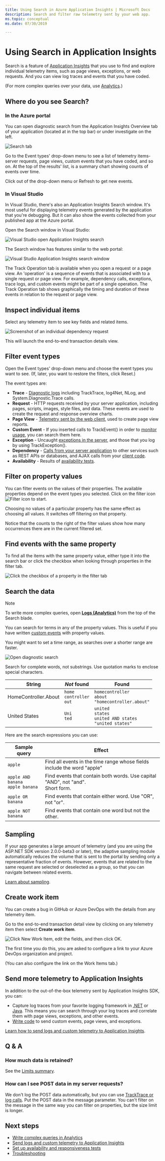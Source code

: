 ```yaml
---
title: Using Search in Azure Application Insights | Microsoft Docs
description: Search and filter raw telemetry sent by your web app.
ms.topic: conceptual
ms.date: 07/30/2019

---
```


# Using Search in Application Insights

Search is a feature of [Application Insights](./app-insights-overview.md) that you use to find and explore individual telemetry items, such as page views, exceptions, or web requests. And you can view log traces and events that you have coded.

(For more complex queries over your data, use [Analytics](../logs/log-analytics-tutorial.md).)

## Where do you see Search?

### In the Azure portal

You can open diagnostic search from the Application Insights Overview tab of your application (located at in the top bar) or under investigate on the left.

![Search tab](./media/diagnostic-search/view-custom-events.png)

Go to the Event types' drop-down menu to see a list of telemetry items- server requests, page views, custom events that you have coded, and so on. At the top of the results' list, is a summary chart showing counts of events over time.

Click out of the drop-down menu or Refresh to get new events.

### In Visual Studio

In Visual Studio, there's also an Application Insights Search window. It's most useful for displaying telemetry events generated by the application that you're debugging. But it can also show the events collected from your published app at the Azure portal.

Open the Search window in Visual Studio:

![Visual Studio open Application Insights search](./media/diagnostic-search/32.png)

The Search window has features similar to the web portal:

![Visual Studio Application Insights search window](./media/diagnostic-search/34.png)

The Track Operation tab is available when you open a request or a page view. An 'operation' is a sequence of events that is associated with to a single request or page view. For example, dependency calls, exceptions, trace logs, and custom events might be part of a single operation. The Track Operation tab shows graphically the timing and duration of these events in relation to the request or page view.

## Inspect individual items

Select any telemetry item to see key fields and related items.

![Screenshot of an individual dependency request](./media/diagnostic-search/telemetry-item.png)

This will launch the end-to-end transaction details view.

## Filter event types

Open the Event types' drop-down menu and choose the event types you want to see. (If, later, you want to restore the filters, click Reset.)

The event types are:

* **Trace** - [Diagnostic logs](./asp-net-trace-logs.md) including TrackTrace, log4Net, NLog, and System.Diagnostic.Trace calls.
* **Request** - HTTP requests received by your server application, including pages, scripts, images, style files, and data. These events are used to create the request and response overview charts.
* **Page View** - [Telemetry sent by the web client](./javascript.md), used to create page view reports.
* **Custom Event** - If you inserted calls to TrackEvent() in order to [monitor usage](./api-custom-events-metrics.md), you can search them here.
* **Exception** - Uncaught [exceptions in the server](./asp-net-exceptions.md), and those that you log by using TrackException().
* **Dependency** - [Calls from your server application](./asp-net-dependencies.md) to other services such as REST APIs or databases, and AJAX calls from your [client code](./javascript.md).
* **Availability** - Results of [availability tests](./monitor-web-app-availability.md).

## Filter on property values

You can filter events on the values of their properties. The available properties depend on the event types you selected. Click on the filter icon ![Filter icon](./media/diagnostic-search/filter-icon.png) to start.

Choosing no values of a particular property has the same effect as choosing all values. It switches off filtering on that property.

Notice that the counts to the right of the filter values show how many occurrences there are in the current filtered set.

## Find events with the same property

To find all the items with the same property value, either type it into the search bar or click the checkbox when looking through properties in the filter tab.

![Click the checkbox of a property in the filter tab](./media/diagnostic-search/filter-property.png)

## Search the data

> [!NOTE]
> To write more complex queries, open [**Logs (Analytics)**](../logs/log-analytics-tutorial.md) from the top of the Search blade.
>

You can search for terms in any of the property values. This is useful if you have written [custom events](./api-custom-events-metrics.md) with property values.

You might want to set a time range, as searches over a shorter range are faster.

![Open diagnostic search](./media/diagnostic-search/search-property.png)

Search for complete words, not substrings. Use quotation marks to enclose special characters.

| String | *Not* found | Found |
| --- | --- | --- |
| HomeController.About |`home`<br/>`controller`<br/>`out` | `homecontroller`<br/>`about`<br/>`"homecontroller.about"`|
|United States|`Uni`<br/>`ted`|`united`<br/>`states`<br/>`united AND states`<br/>`"united states"`

Here are the search expressions you can use:

| Sample query | Effect |
| --- | --- |
| `apple` |Find all events in the time range whose fields include the word "apple" |
| `apple AND banana` <br/>`apple banana` |Find events that contain both words. Use capital "AND", not "and". <br/>Short form. |
| `apple OR banana` |Find events that contain either word. Use "OR", not "or". |
| `apple NOT banana` |Find events that contain one word but not the other. |

## Sampling

If your app generates a large amount of telemetry (and you are using the ASP.NET SDK version 2.0.0-beta3 or later), the adaptive sampling module automatically reduces the volume that is sent to the portal by sending only a representative fraction of events. However, events that are related to the same request are selected or deselected as a group, so that you can navigate between related events.

[Learn about sampling](./sampling.md).

## Create work item

You can create a bug in GitHub or Azure DevOps with the details from any telemetry item.

Go to the end-to-end transaction detail view by clicking on any telemetry item then select **Create work item**.

![Click New Work Item, edit the fields, and then click OK.](./media/diagnostic-search/work-item.png)

The first time you do this, you are asked to configure a link to your Azure DevOps organization and project.

(You can also configure the link on the Work Items tab.)

## Send more telemetry to Application Insights

In addition to the out-of-the-box telemetry sent by Application Insights SDK, you can:

* Capture log traces from your favorite logging framework in [.NET](./asp-net-trace-logs.md) or [Java](java-2x-trace-logs.md). This means you can search through your log traces and correlate them with page views, exceptions, and other events.
* [Write code](./api-custom-events-metrics.md) to send custom events, page views, and exceptions.

[Learn how to send logs and custom telemetry to Application Insights](./asp-net-trace-logs.md).

## <a name="questions"></a>Q & A

### <a name="limits"></a>How much data is retained?

See the [Limits summary](./pricing.md#limits-summary).

### How can I see POST data in my server requests?

We don't log the POST data automatically, but you can use [TrackTrace or log calls](./asp-net-trace-logs.md). Put the POST data in the message parameter. You can't filter on the message in the same way you can filter on properties, but the size limit is longer.

## <a name="add"></a>Next steps

* [Write complex queries in Analytics](../logs/log-analytics-tutorial.md)
* [Send logs and custom telemetry to Application Insights](./asp-net-trace-logs.md)
* [Set up availability and responsiveness tests](./monitor-web-app-availability.md)
* [Troubleshooting](../faq.md)